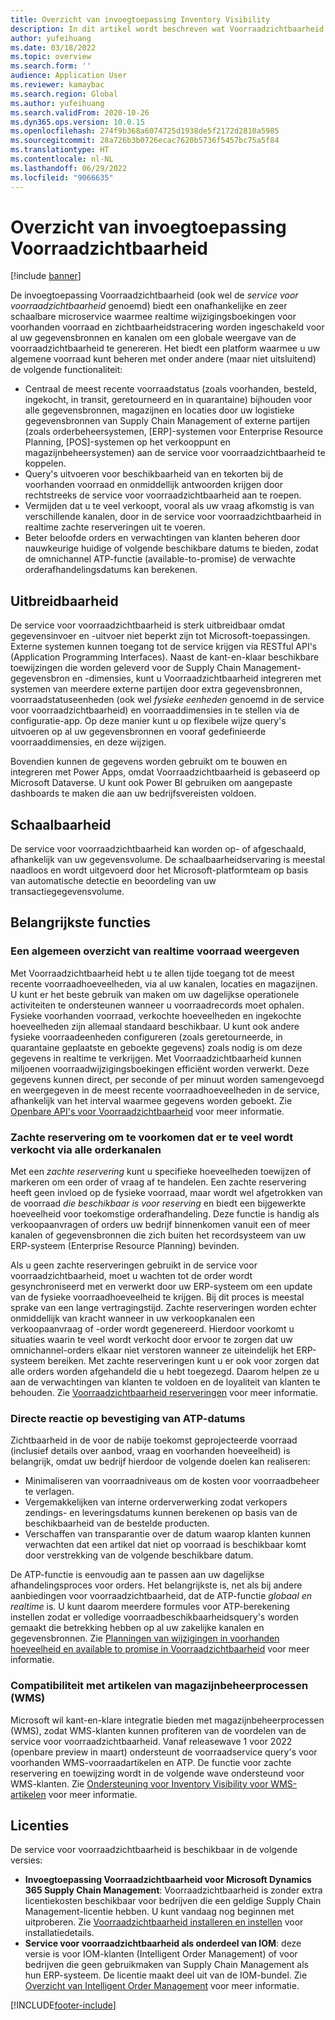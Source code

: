 ```yaml
---
title: Overzicht van invoegtoepassing Inventory Visibility
description: In dit artikel wordt beschreven wat Voorraadzichtbaarheid is en worden de functies ervan beschreven.
author: yufeihuang
ms.date: 03/18/2022
ms.topic: overview
ms.search.form: ''
audience: Application User
ms.reviewer: kamaybac
ms.search.region: Global
ms.author: yufeihuang
ms.search.validFrom: 2020-10-26
ms.dyn365.ops.version: 10.0.15
ms.openlocfilehash: 274f9b368a6074725d1938de5f2172d2810a5985
ms.sourcegitcommit: 28a726b3b0726ecac7620b5736f5457bc75a5f84
ms.translationtype: HT
ms.contentlocale: nl-NL
ms.lasthandoff: 06/29/2022
ms.locfileid: "9066635"
---
```

# <a name="inventory-visibility-add-in-overview"></a>Overzicht van invoegtoepassing Voorraadzichtbaarheid

[!include [banner](../includes/banner.md)]

De invoegtoepassing Voorraadzichtbaarheid (ook wel de *service voor voorraadzichtbaarheid* genoemd) biedt een onafhankelijke en zeer schaalbare microservice waarmee realtime wijzigingsboekingen voor voorhanden voorraad en zichtbaarheidstracering worden ingeschakeld voor al uw gegevensbronnen en kanalen om een globale weergave van de voorraadzichtbaarheid te genereren. Het biedt een platform waarmee u uw algemene voorraad kunt beheren met onder andere (maar niet uitsluitend) de volgende functionaliteit:

- Centraal de meest recente voorraadstatus (zoals voorhanden, besteld, ingekocht, in transit, geretourneerd en in quarantaine) bijhouden voor alle gegevensbronnen, magazijnen en locaties door uw logistieke gegevensbronnen van Supply Chain Management of externe partijen (zoals orderbeheersystemen, \[ERP\]-systemen voor Enterprise Resource Planning, \[POS\]-systemen op het verkooppunt en magazijnbeheersystemen) aan de service voor voorraadzichtbaarheid te koppelen.
- Query's uitvoeren voor beschikbaarheid van en tekorten bij de voorhanden voorraad en onmiddellijk antwoorden krijgen door rechtstreeks de service voor voorraadzichtbaarheid aan te roepen.
- Vermijden dat u te veel verkoopt, vooral als uw vraag afkomstig is van verschillende kanalen, door in de service voor voorraadzichtbaarheid in realtime zachte reserveringen uit te voeren.
- Beter beloofde orders en verwachtingen van klanten beheren door nauwkeurige huidige of volgende beschikbare datums te bieden, zodat de omnichannel ATP-functie (available-to-promise) de verwachte orderafhandelingsdatums kan berekenen.

## <a name="extensibility"></a>Uitbreidbaarheid

De service voor voorraadzichtbaarheid is sterk uitbreidbaar omdat gegevensinvoer en -uitvoer niet beperkt zijn tot Microsoft-toepassingen. Externe systemen kunnen toegang tot de service krijgen via RESTful API's (Application Programming Interfaces). Naast de kant-en-klaar beschikbare toewijzingen die worden geleverd voor de Supply Chain Management-gegevensbron en -dimensies, kunt u Voorraadzichtbaarheid integreren met systemen van meerdere externe partijen door extra gegevensbronnen, voorraadstatuseenheden (ook wel *fysieke eenheden* genoemd in de service voor voorraadzichtbaarheid) en voorraaddimensies in te stellen via de configuratie-app. Op deze manier kunt u op flexibele wijze query's uitvoeren op al uw gegevensbronnen en vooraf gedefinieerde voorraaddimensies, en deze wijzigen.

Bovendien kunnen de gegevens worden gebruikt om te bouwen en integreren met Power Apps, omdat Voorraadzichtbaarheid is gebaseerd op Microsoft Dataverse. U kunt ook Power BI gebruiken om aangepaste dashboards te maken die aan uw bedrijfsvereisten voldoen.

## <a name="scalability"></a>Schaalbaarheid

De service voor voorraadzichtbaarheid kan worden op- of afgeschaald, afhankelijk van uw gegevensvolume. De schaalbaarheidservaring is meestal naadloos en wordt uitgevoerd door het Microsoft-platformteam op basis van automatische detectie en beoordeling van uw transactiegegevensvolume.

## <a name="feature-highlights"></a>Belangrijkste functies

### <a name="get-a-global-view-of-real-time-inventory"></a>Een algemeen overzicht van realtime voorraad weergeven

Met Voorraadzichtbaarheid hebt u te allen tijde toegang tot de meest recente voorraadhoeveelheden, via al uw kanalen, locaties en magazijnen. U kunt er het beste gebruik van maken om uw dagelijkse operationele activiteiten te ondersteunen wanneer u voorraadrecords moet ophalen. Fysieke voorhanden voorraad, verkochte hoeveelheden en ingekochte hoeveelheden zijn allemaal standaard beschikbaar. U kunt ook andere fysieke voorraadeenheden configureren (zoals geretourneerde, in quarantaine geplaatste en geboekte gegevens) zoals nodig is om deze gegevens in realtime te verkrijgen. Met Voorraadzichtbaarheid kunnen miljoenen voorraadwijzigingsboekingen efficiënt worden verwerkt. Deze gegevens kunnen direct, per seconde of per minuut worden samengevoegd en weergegeven in de meest recente voorraadhoeveelheden in de service, afhankelijk van het interval waarmee gegevens worden geboekt. Zie [Openbare API's voor Voorraadzichtbaarheid](inventory-visibility-api.md) voor meer informatie.

### <a name="soft-reservation-to-avoid-overselling-across-all-order-channels"></a>Zachte reservering om te voorkomen dat er te veel wordt verkocht via alle orderkanalen

Met een *zachte reservering* kunt u specifieke hoeveelheden toewijzen of markeren om een order of vraag af te handelen. Een zachte reservering heeft geen invloed op de fysieke voorraad, maar wordt wel afgetrokken van de voorraad *die beschikbaar is voor reserving* en biedt een bijgewerkte hoeveelheid voor toekomstige orderafhandeling. Deze functie is handig als verkoopaanvragen of orders uw bedrijf binnenkomen vanuit een of meer kanalen of gegevensbronnen die zich buiten het recordsysteem van uw ERP-systeem (Enterprise Resource Planning) bevinden.

Als u geen zachte reserveringen gebruikt in de service voor voorraadzichtbaarheid, moet u wachten tot de order wordt gesynchroniseerd met en verwerkt door uw ERP-systeem om een update van de fysieke voorraadhoeveelheid te krijgen. Bij dit proces is meestal sprake van een lange vertragingstijd. Zachte reserveringen worden echter onmiddellijk van kracht wanneer in uw verkoopkanalen een verkoopaanvraag of -order wordt gegenereerd. Hierdoor voorkomt u situaties waarin te veel wordt verkocht door ervoor te zorgen dat uw omnichannel-orders elkaar niet verstoren wanneer ze uiteindelijk het ERP-systeem bereiken. Met zachte reserveringen kunt u er ook voor zorgen dat alle orders worden afgehandeld die u hebt toegezegd. Daarom helpen ze u aan de verwachtingen van klanten te voldoen en de loyaliteit van klanten te behouden. Zie [Voorraadzichtbaarheid reserveringen](inventory-visibility-reservations.md) voor meer informatie.

### <a name="immediate-response-of-atp-dates-confirmation"></a>Directe reactie op bevestiging van ATP-datums

Zichtbaarheid in de voor de nabije toekomst geprojecteerde voorraad (inclusief details over aanbod, vraag en voorhanden hoeveelheid) is belangrijk, omdat uw bedrijf hierdoor de volgende doelen kan realiseren:

- Minimaliseren van voorraadniveaus om de kosten voor voorraadbeheer te verlagen.
- Vergemakkelijken van interne orderverwerking zodat verkopers zendings- en leveringsdatums kunnen berekenen op basis van de beschikbaarheid van de bestelde producten.
- Verschaffen van transparantie over de datum waarop klanten kunnen verwachten dat een artikel dat niet op voorraad is beschikbaar komt door verstrekking van de volgende beschikbare datum.

De ATP-functie is eenvoudig aan te passen aan uw dagelijkse afhandelingsproces voor orders. Het belangrijkste is, net als bij andere aanbiedingen voor voorraadzichtbaarheid, dat de ATP-functie *globaal en realtime* is. U kunt daarom meerdere formules voor ATP-berekening instellen zodat er volledige voorraadbeschikbaarheidsquery's worden gemaakt die betrekking hebben op al uw zakelijke kanalen en gegevensbronnen. Zie [Planningen van wijzigingen in voorhanden hoeveelheid en available to promise in Voorraadzichtbaarheid](inventory-visibility-available-to-promise.md) voor meer informatie.

### <a name="compatibility-with-warehouse-management-processes-wms-items"></a>Compatibiliteit met artikelen van magazijnbeheerprocessen (WMS)

Microsoft wil kant-en-klare integratie bieden met magazijnbeheerprocessen (WMS), zodat WMS-klanten kunnen profiteren van de voordelen van de service voor voorraadzichtbaarheid. Vanaf releasewave 1 voor 2022 (openbare preview in maart) ondersteunt de voorraadservice query's voor voorhanden WMS-voorraadartikelen en ATP. De functie voor zachte reservering en toewijzing wordt in de volgende wave ondersteund voor WMS-klanten. Zie [Ondersteuning voor Inventory Visibility voor WMS-artikelen](inventory-visibility-whs-support.md) voor meer informatie.

## <a name="licensing"></a>Licenties

De service voor voorraadzichtbaarheid is beschikbaar in de volgende versies:

- **Invoegtoepassing Voorraadzichtbaarheid voor Microsoft Dynamics 365 Supply Chain Management**: Voorraadzichtbaarheid is zonder extra licentiekosten beschikbaar voor bedrijven die een geldige Supply Chain Management-licentie hebben. U kunt vandaag nog beginnen met uitproberen. Zie [Voorraadzichtbaarheid installeren en instellen](inventory-visibility-setup.md) voor installatiedetails.
- **Service voor voorraadzichtbaarheid als onderdeel van IOM**: deze versie is voor IOM-klanten (Intelligent Order Management) of voor bedrijven die geen gebruikmaken van Supply Chain Management als hun ERP-systeem. De licentie maakt deel uit van de IOM-bundel. Zie [Overzicht van Intelligent Order Management](/dynamics365/intelligent-order-management/overview) voor meer informatie.

[!INCLUDE[footer-include](../../includes/footer-banner.md)]
